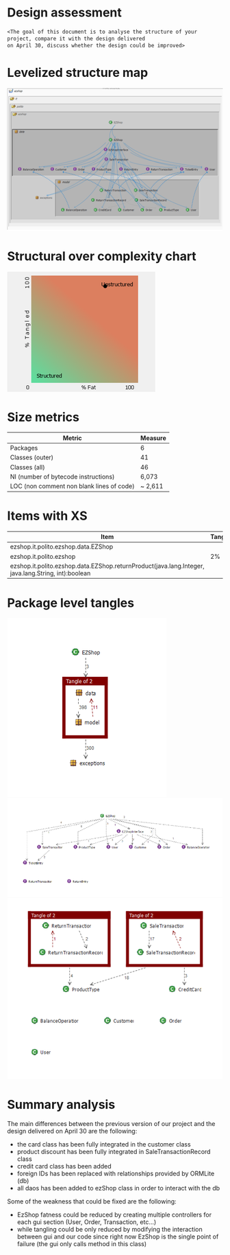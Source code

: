 # Design assessment


```
<The goal of this document is to analyse the structure of your project, compare it with the design delivered
on April 30, discuss whether the design could be improved>
```

# Levelized structure map

![levelized_structured_map](WBimages/levelized_structured_map.png?raw=true "levelized_structured_map")
# Structural over complexity chart

![structural_over_complexity](WBimages/structural_over_complexity.png?raw=true "structural_over_complexity")


# Size metrics




| Metric                                    | Measure |
| ----------------------------------------- | ------- |
| Packages                                  |     6   |
| Classes (outer)                           |    41   |
| Classes (all)                             |    46   |
| NI (number of bytecode instructions)      |   6,073 |
| LOC (non comment non blank lines of code) |  ~ 2,611|



# Items with XS


| Item | Tangled | Fat  | Size | XS   |
| ---- | ------- | ---- | ---- | ---- |
|ezshop.it.polito.ezshop.data.EZShop|  	    |213 |4,464 |1,949|
|ezshop.it.polito.ezshop            |2%	| 4  |6,073 | 93 |
|ezshop.it.polito.ezshop.data.EZShop.returnProduct(java.lang.Integer, java.lang.String, int):boolean	 |       | 17  |  182   | 21   |


# Package level tangles


![ezshop](WBimages/ezshop.png?raw=true "ezshop")
![data](WBimages/data.png?raw=true "data")
![model](WBimages/model.png?raw=true "model")

# Summary analysis


The main differences between the previous version of our project and the design delivered on April 30 are the following:
- the card class has been fully integrated in the customer class
- product discount has been fully integrated in SaleTransactionRecord class
- credit card class has been added 
- foreign IDs has been replaced with relationships provided by ORMLite (db)
- all daos has been added to ezShop class in order to interact with the db

Some of the weakness that could be fixed are the following:
- EzShop fatness could be reduced by creating multiple controllers for each gui section (User, Order, Transaction, etc...) 
- while tangling could be only reduced by modifying the interaction between gui and our code since right now EzShop is the single point of failure (the gui only calls method in this class) 
